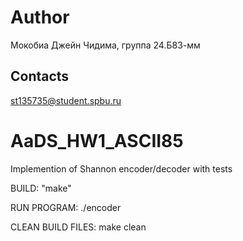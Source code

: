 # Author  

Мокобиа Джейн Чидима, группа 24.Б83-мм  

## Contacts  
st135735@student.spbu.ru    

# AaDS_HW1_ASCII85  
Implemention of Shannon encoder/decoder with tests

BUILD: "make"


RUN PROGRAM: ./encoder

CLEAN BUILD FILES: make clean

